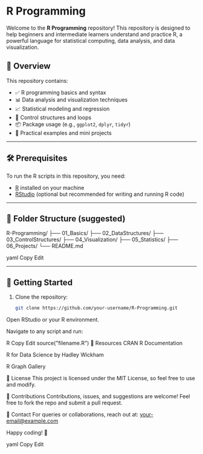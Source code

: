 # R Programming

Welcome to the **R Programming** repository! This repository is designed to help beginners and intermediate learners understand and practice R, a powerful language for statistical computing, data analysis, and data visualization.

## 📌 Overview

This repository contains:

- ✅ R programming basics and syntax
- 📊 Data analysis and visualization techniques
- 📈 Statistical modeling and regression
- 🔁 Control structures and loops
- 📦 Package usage (e.g., `ggplot2`, `dplyr`, `tidyr`)
- 📁 Practical examples and mini projects

---

## 🛠️ Prerequisites

To run the R scripts in this repository, you need:

- [R](https://cran.r-project.org/) installed on your machine
- [RStudio](https://posit.co/download/rstudio-desktop/) (optional but recommended for writing and running R code)

---

## 📂 Folder Structure (suggested)

R-Programming/
├── 01_Basics/
├── 02_DataStructures/
├── 03_ControlStructures/
├── 04_Visualization/
├── 05_Statistics/
├── 06_Projects/
└── README.md

yaml
Copy
Edit

---

## 🚀 Getting Started

1. Clone the repository:
   ```bash
   git clone https://github.com/your-username/R-Programming.git
Open RStudio or your R environment.

Navigate to any script and run:

R
Copy
Edit
source("filename.R")
📘 Resources
CRAN R Documentation

R for Data Science by Hadley Wickham

R Graph Gallery

📝 License
This project is licensed under the MIT License, so feel free to use and modify.

🤝 Contributions
Contributions, issues, and suggestions are welcome! Feel free to fork the repo and submit a pull request.

📧 Contact
For queries or collaborations, reach out at: your-email@example.com

Happy coding! 🎉

yaml
Copy
Edit
